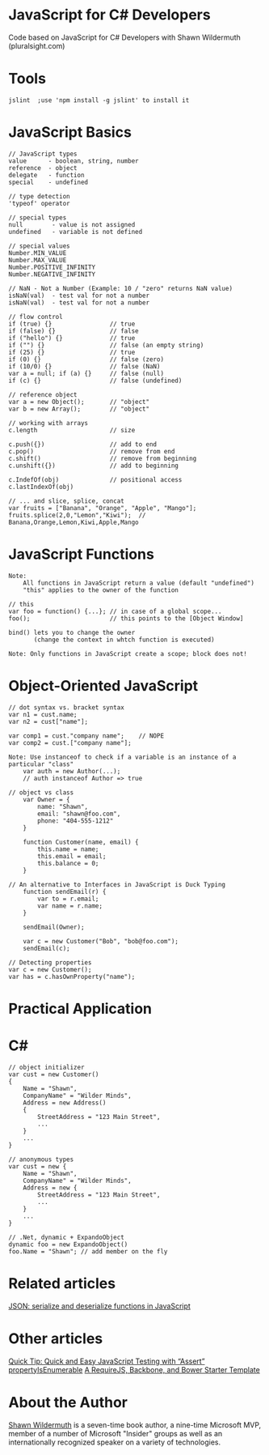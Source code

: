 JavaScript for C# Developers
============================

Code based on JavaScript for C# Developers with Shawn Wildermuth (pluralsight.com)

# Tools #

	jslint	;use 'npm install -g jslint' to install it

# JavaScript Basics #
	// JavaScript types
	value      - boolean, string, number
	reference  - object
	delegate   - function
	special    - undefined

	// type detection
	'typeof' operator

	// special types
	null		- value is not assigned
	undefined	- variable is not defined

	// special values
	Number.MIN_VALUE
	Number.MAX_VALUE
	Number.POSITIVE_INFINITY
	Number.NEGATIVE_INFINITY

	// NaN - Not a Number (Example: 10 / "zero" returns NaN value)
	isNaN(val) 	- test val for not a number
	isNaN(val) 	- test val for not a number

	// flow control
	if (true) {} 				// true
	if (false) {} 				// false	
	if ("hello") {} 			// true	
	if ("") {} 					// false (an empty string)
	if (25) {} 					// true
	if (0) {} 					// false (zero)
	if (10/0) {}  				// false (NaN)
	var a = null; if (a) {} 	// false (null)
	if (c) {} 					// false (undefined)

	// reference object
	var a = new Object();		// "object"
	var b = new Array();		// "object"

	// working with arrays
	c.length 					// size

	c.push({}) 					// add to end
	c.pop() 					// remove from end
	c.shift() 					// remove from beginning
	c.unshift({}) 				// add to beginning

	c.IndefOf(obj) 				// positional access
	c.lastIndexOf(obj)

	// ... and slice, splice, concat
	var fruits = ["Banana", "Orange", "Apple", "Mango"];
	fruits.splice(2,0,"Lemon","Kiwi");	// Banana,Orange,Lemon,Kiwi,Apple,Mango

# JavaScript Functions #
	Note: 
		All functions in JavaScript return a value (default "undefined")
		"this" applies to the owner of the function

	// this
	var foo = function() {...};	// in case of a global scope...
	foo(); 						// this points to the [Object Window]

	bind() lets you to change the owner 
	       (change the context in whtch function is executed)

	Note: Only functions in JavaScript create a scope; block does not!

# Object-Oriented JavaScript #
	// dot syntax vs. bracket syntax
	var n1 = cust.name;
	var n2 = cust["name"];

	var comp1 = cust."company name";	// NOPE
	var comp2 = cust.["company name"];
	
	Note: Use instanceof to check if a variable is an instance of a particular "class"
		var auth = new Author(...);
		// auth instanceof Author => true

	// object vs class
		var Owner = {
			name: "Shawn",
			email: "shawn@foo.com",
			phone: "404-555-1212"
		}

		function Customer(name, email) {
			this.name = name;
			this.email = email;
			this.balance = 0;
		}

	// An alternative to Interfaces in JavaScript is Duck Typing
		function sendEmail(r) {
			var to = r.email;
			var name = r.name;
		}
		
		sendEmail(Owner);

		var c = new Customer("Bob", "bob@foo.com");
		sendEmail(c);

	// Detecting properties
	var c = new Customer();
	var has = c.hasOwnProperty("name");

# Practical Application #

# C\# #
	// object initializer
	var cust = new Customer()
	{
		Name = "Shawn",
		CompanyName" = "Wilder Minds",
		Address = new Address()
		{
			StreetAddress = "123 Main Street",
			...
		}
		...
	}

	// anonymous types
	var cust = new {
		Name = "Shawn",
		CompanyName" = "Wilder Minds",
		Address = new {
			StreetAddress = "123 Main Street",
			...
		}
		...
	}

	// .Net, dynamic + ExpandoObject
	dynamic foo = new ExpandoObject()
	foo.Name = "Shawn";	// add member on the fly

# Related articles #
[JSON: serialize and deserialize functions in JavaScript](http://www.kristofdegrave.be/2012/07/json-serialize-and-deserialize.html)

# Other articles #
[Quick Tip: Quick and Easy JavaScript Testing with “Assert”](http://net.tutsplus.com/tutorials/javascript-ajax/quick-tip-quick-and-easy-javascript-testing-with-assert/)
[propertyIsEnumerable](https://developer.mozilla.org/en-US/docs/Web/JavaScript/Reference/Global_Objects/Object/propertyIsEnumerable)
[A RequireJS, Backbone, and Bower Starter Template](http://net.tutsplus.com/tutorials/javascript-ajax/a-requirejs-backbone-and-bower-starter-template/)

# About the Author #

[Shawn Wildermuth](http://wildermuth.com/) is a seven-time book author, a nine-time Microsoft MVP, member of a number of Microsoft "Insider" groups as well as an internationally recognized speaker on a variety of technologies.